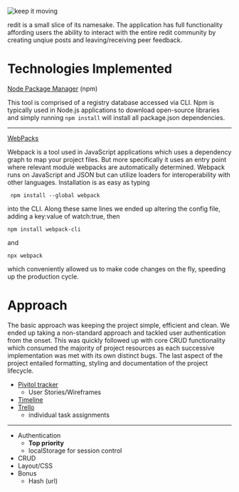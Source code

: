 ![keep it moving](https://i.imgur.com/wUsFUAS.png)

redit is a small slice of its namesake. The application has full functionality affording users the ability to interact with the entire redit community by creating unqiue posts and leaving/receiving peer feedback.


# Technologies Implemented

  [Node Package Manager](https://www.npmjs.com) (npm)

  This tool is comprised of a registry database accessed via CLI. Npm is typically used in Node.js applications to download open-source libraries and simply running `npm install` will install all package.json dependencies.

---

  [WebPacks](https://webpack.js.org)

  Webpack is a tool used in JavaScript applications which uses a dependency graph to map your project files.
But more specifically it uses an entry point where relevant module webpacks are automatically determined. Webpack runs on JavaScript and JSON but can utilize loaders for interoperability with other languages. Installation is as easy as typing

     npm install --global webpack

  into the CLI. Along these same lines we ended up altering the config file, adding a key:value of watch:true, then

    npm install webpack-cli

and

    npx webpack

which conveniently allowed us to make code changes on the fly, speeding up the production cycle.


# Approach

The basic approach was keeping the project simple, efficient and clean. We ended up taking a non-standard approach and tackled user authentication from the onset. This was quickly followed up with core CRUD functionality which consumed the majority of project resources as each successive implementation was met with its own distinct bugs. The last aspect of the project entailed formatting, styling and documentation of the project lifecycle.

* [Pivitol tracker](https://www.pivotaltracker.com/n/projects/2400264)
  * User Stories/Wireframes
* [Timeline](https://github.com/gkopplin/redit/wiki/Timeline)
* [Trello](https://trello.com/b/r4PQPK5U/redit)
  * individual task assignments
---
* Authentication
  * **Top priority**
  * localStorage for session control
* CRUD
* Layout/CSS
* Bonus
  * Hash (url)
  
